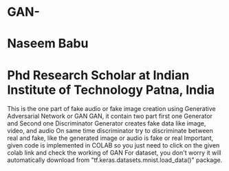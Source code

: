 # GAN-
# Naseem Babu
# Phd Research Scholar at Indian Institute of Technology Patna, India


This is the one part of fake audio or fake image creation using Generative Adversarial Network or GAN
GAN, it contain two part first one Generator and Second one Discriminator 
Generator creates fake data like image, video, and audio 
On same time discriminator try to discriminate between real and fake, like the generated image or audio is fake or real
Important, given code is implemented in COLAB so you just need to click on the given colab link and check the working of GAN
For dataset, you don't worry it will automatically download from "tf.keras.datasets.mnist.load_data()" package.
